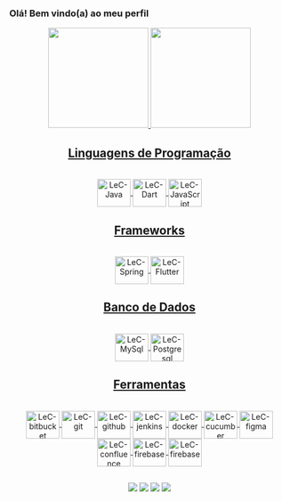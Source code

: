 ### Olá! Bem vindo(a) ao meu perfil

<div align="center">
  <a href="https://github.com/leeconde">
  <img height="180em" src="https://github-readme-stats.vercel.app/api?username=leeconde&show_icons=true&theme=dracula&include_all_commits=true&count_private=true"/>
  <img height="180em" src="https://github-readme-stats.vercel.app/api/top-langs/?username=leeconde&layout=compact&langs_count=7&theme=dracula"/>
</div>
  
<div align="center">
  <h2>Linguagens de Programação</h2>  
</div>
<div align="center" style="display: inline_block"><br>
   <img align="center" alt="LeC-Java" height="50" width="60" src="https://cdn.jsdelivr.net/gh/devicons/devicon/icons/java/java-original-wordmark.svg"/>
   <img align="center" alt="LeC-Dart" height="50" width="60" src="https://cdn.jsdelivr.net/gh/devicons/devicon/icons/dart/dart-original.svg" />
   <img align="center" alt="LeC-JavaScript" height="50" width="60" src="https://cdn.jsdelivr.net/gh/devicons/devicon/icons/javascript/javascript-original.svg" />

</div>
  
<div align="center">
  <h2>Frameworks</h2>  
</div>
<div align="center" style="display: inline_block"><br>
   <img align="center" alt="LeC-Spring" height="50" width="60"  src="https://cdn.jsdelivr.net/gh/devicons/devicon/icons/spring/spring-original.svg" />
   <img align="center" alt="LeC-Flutter" height="50" width="60" src="https://cdn.jsdelivr.net/gh/devicons/devicon/icons/flutter/flutter-original.svg" />
</div>
  
<div align="center">
  <h2>Banco de Dados</h2>  
</div>
<div align="center" style="display: inline_block"><br>
  <img align="center" alt="LeC-MySql" height="50" width="60" src="https://cdn.jsdelivr.net/gh/devicons/devicon/icons/mysql/mysql-original-wordmark.svg"/>
  <img align="center" alt="LeC-Postgresql" height="50" width="60" src="https://cdn.jsdelivr.net/gh/devicons/devicon/icons/postgresql/postgresql-original-wordmark.svg" />
</div>
  
<div align="center">
  <h2>Ferramentas</h2>  
</div>
<div align="center" style="display: inline_block"><br>
<img align="center" alt="LeC-bitbucket" height="50" width="60" src="https://cdn.jsdelivr.net/gh/devicons/devicon/icons/bitbucket/bitbucket-original.svg" />
<img align="center" alt="LeC-git" height="50" width="60" src="https://cdn.jsdelivr.net/gh/devicons/devicon/icons/git/git-original.svg" />
<img align="center" alt="LeC-github" height="50" width="60" src="https://cdn.jsdelivr.net/gh/devicons/devicon/icons/github/github-original.svg" />
<img align="center" alt="LeC-jenkins" height="50" width="60" src="https://cdn.jsdelivr.net/gh/devicons/devicon/icons/jenkins/jenkins-original.svg" />
<img align="center" alt="LeC-docker" height="50" width="60" src="https://cdn.jsdelivr.net/gh/devicons/devicon/icons/docker/docker-original.svg" />
<img align="center" alt="LeC-cucumber" height="50" width="60" src="https://cdn.jsdelivr.net/gh/devicons/devicon/icons/cucumber/cucumber-plain.svg" />
<img align="center" alt="LeC-figma" height="50" width="60" src="https://cdn.jsdelivr.net/gh/devicons/devicon/icons/figma/figma-original.svg" />
<img align="center" alt="LeC-confluence" height="50" width="60" src="https://cdn.jsdelivr.net/gh/devicons/devicon/icons/confluence/confluence-original.svg"/>
<img align="center" alt="LeC-firebase" height="50" width="60" src="https://cdn.jsdelivr.net/gh/devicons/devicon/icons/firebase/firebase-plain.svg" />
<img align="center" alt="LeC-firebase" height="50" width="60" src="https://cdn.jsdelivr.net/gh/devicons/devicon/icons/googlecloud/googlecloud-original.svg" />
</div>
  
  ##
<div align="center"> 
  <a href="https://instagram.com/ow_le" target="_blank"><img src="https://img.shields.io/badge/-Instagram-%23E4405F?style=for-the-badge&logo=instagram&logoColor=white" target="_blank"></a>
  <a href = "mailto:lecondesouza@gmail.com"><img src="https://img.shields.io/badge/-Gmail-%23333?style=for-the-badge&logo=gmail&logoColor=white" target="_blank"></a>
  <a href="https://www.linkedin.com/in/leticiaconde/" target="_blank"><img src="https://img.shields.io/badge/-LinkedIn-%230077B5?style=for-the-badge&logo=linkedin&logoColor=white" target="_blank"></a> 
   <a href="https://t.me/ow_le" target="_blank"><img src="https://img.shields.io/badge/Telegram-2CA5E0?style=for-the-badge&logo=telegram&logoColor=white" target="_blank"></a> 
 
 
</div>
